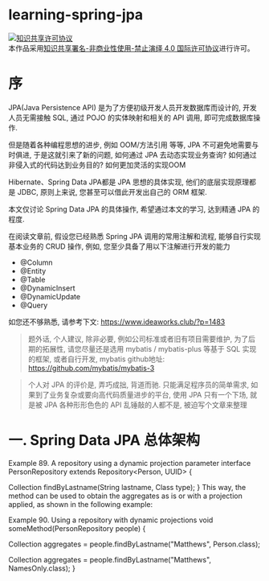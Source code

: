 # learning-spring-jpa

<a rel="license" href="http://creativecommons.org/licenses/by-nc-nd/4.0/"><img alt="知识共享许可协议" style="border-width:0" src="https://i.creativecommons.org/l/by-nc-nd/4.0/88x31.png" /></a><br />本作品采用<a rel="license" href="http://creativecommons.org/licenses/by-nc-nd/4.0/">知识共享署名-非商业性使用-禁止演绎 4.0 国际许可协议</a>进行许可。

# 序
JPA(Java Persistence API) 是为了方便初级开发人员开发数据库而设计的, 开发人员无需接触 SQL, 通过 POJO 的实体映射和相关的 API 调用, 即可完成数据库操作.  

但是随着各种编程思想的进步, 例如 OOM/方法引用 等等, JPA 不可避免地需要与时俱进, 于是这就引来了新的问题, 如何通过 JPA 去动态实现业务查询? 如何通过非侵入式的代码达到业务目的? 如何更加灵活的实现OOM

Hibernate、Spring Data JPA都是 JPA 思想的具体实现, 他们的底层实现原理都是 JDBC, 原则上来说, 您甚至可以借此开发出自己的 ORM 框架. 

本文仅讨论 Spring Data JPA 的具体操作, 希望通过本文的学习, 达到精通 JPA 的程度. 

在阅读文章前, 假设您已经熟悉 Spring JPA 调用的常用注解和流程, 能够自行实现基本业务的 CRUD 操作, 例如, 您至少具备了用以下注解进行开发的能力
+ @Column
+ @Entity
+ @Table
+ @DynamicInsert
+ @DynamicUpdate
+ @Query

如您还不够熟悉, 请参考下文: 
https://www.ideaworks.club/?p=1483

> 题外话, 个人建议, 除非必要, 例如公司标准或者旧有项目需要维护, 为了后期的拓展性, 请您尽量还是选用 mybatis / mybatis-plus 等基于 SQL 实现的框架, 或者自行开发, mybatis github地址: https://github.com/mybatis/mybatis-3


> 个人对 JPA 的评价是, 弄巧成拙, 背道而驰. 只能满足程序员的简单需求, 如果到了业务复杂或要向高代码质量进步的平台, 使用 JPA 只有一个下场, 就是被 JPA 各种形形色色的 API 乱锤敲的人都不是, 被迫写个文章来整理


# 一. Spring Data JPA 总体架构














Example 89. A repository using a dynamic projection parameter
interface PersonRepository extends Repository<Person, UUID> {

  <T> Collection<T> findByLastname(String lastname, Class<T> type);
}
This way, the method can be used to obtain the aggregates as is or with a projection applied, as shown in the following example:

Example 90. Using a repository with dynamic projections
void someMethod(PersonRepository people) {

  Collection<Person> aggregates =
    people.findByLastname("Matthews", Person.class);

  Collection<NamesOnly> aggregates =
    people.findByLastname("Matthews", NamesOnly.class);
}
